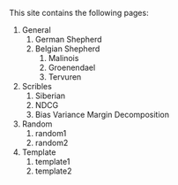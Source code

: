 

This site contains the following pages:

1. General
    1. German Shepherd
    2. Belgian Shepherd
        1. Malinois
        2. Groenendael
        3. Tervuren
2. Scribles
    1. Siberian
    2. NDCG
    3. Bias Variance Margin Decomposition
3. Random
    1. random1
    2. random2
4. Template
    1. template1
    2. template2
